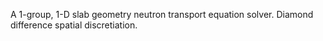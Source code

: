 A 1-group, 1-D slab geometry neutron transport equation solver. Diamond difference spatial discretiation. 
